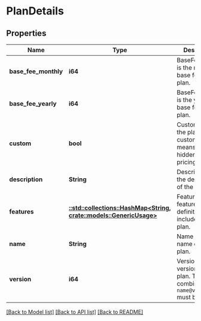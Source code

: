 # PlanDetails

## Properties

Name | Type | Description | Notes
------------ | ------------- | ------------- | -------------
**base_fee_monthly** | **i64** | BaseFeeMonthly is the monthly base fee for the plan. | 
**base_fee_yearly** | **i64** | BaseFeeYearly is the yearly base fee for the plan. | 
**custom** | **bool** | Custom is true if the plan is custom. This means it will be hidden from the pricing page. | 
**description** | **String** | Description is the description of the plan. | 
**features** | [**::std::collections::HashMap<String, crate::models::GenericUsage>**](GenericUsage.md) | Features are the feature definitions included in the plan. | 
**name** | **String** | Name is the name of the plan. | 
**version** | **i64** | Version is the version of the plan. The combination of `name@version` must be unique. | 

[[Back to Model list]](../README.md#documentation-for-models) [[Back to API list]](../README.md#documentation-for-api-endpoints) [[Back to README]](../README.md)


